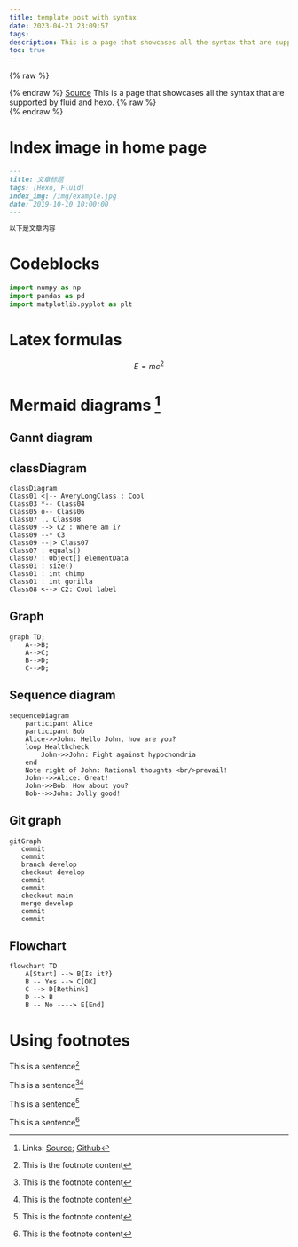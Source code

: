```yaml
---
title: template post with syntax
date: 2023-04-21 23:09:57
tags:
description: This is a page that showcases all the syntax that are supported by fluid and hexo.
toc: true
---
```


{% raw %}<article class="message is-info"><div class="message-body">{% endraw %}
[Source](https://hexo.fluid-dev.com/docs/guide/)
This is a page that showcases all the syntax that are supported by fluid and hexo.
{% raw %}</div></article>{% endraw %}

# Index image in home page

```markdown
---
title: 文章标题
tags: [Hexo, Fluid]
index_img: /img/example.jpg
date: 2019-10-10 10:00:00
---

以下是文章内容
```
<!--more-->

# Codeblocks

```python
import numpy as np
import pandas as pd
import matplotlib.pyplot as plt
```

# Latex formulas

$$
E=mc^2
$$

# Mermaid diagrams [^1]

[^1]: Links: [Source](https://mermaid-js.github.io/mermaid/#/); [Github](https://github.com/mermaid-js/mermaid)

## Gannt diagram

## classDiagram

```mermaid
classDiagram
Class01 <|-- AveryLongClass : Cool
Class03 *-- Class04
Class05 o-- Class06
Class07 .. Class08
Class09 --> C2 : Where am i?
Class09 --* C3
Class09 --|> Class07
Class07 : equals()
Class07 : Object[] elementData
Class01 : size()
Class01 : int chimp
Class01 : int gorilla
Class08 <--> C2: Cool label
```

[^2]: This is the footnote content
[^3]: This is the footnote content

## Graph

```mermaid
graph TD;
    A-->B;
    A-->C;
    B-->D;
    C-->D;
```

## Sequence diagram

```mermaid
sequenceDiagram
    participant Alice
    participant Bob
    Alice->>John: Hello John, how are you?
    loop Healthcheck
        John->>John: Fight against hypochondria
    end
    Note right of John: Rational thoughts <br/>prevail!
    John-->>Alice: Great!
    John->>Bob: How about you?
    Bob-->>John: Jolly good!
```

## Git graph

```mermaid
gitGraph
   commit
   commit
   branch develop
   checkout develop
   commit
   commit
   checkout main
   merge develop
   commit
   commit

```

## Flowchart

```mermaid
flowchart TD
    A[Start] --> B{Is it?}
    B -- Yes --> C[OK]
    C --> D[Rethink]
    D --> B
    B -- No ----> E[End]
```

# Using footnotes

This is a sentence[^2]

This is a sentence[^2][^3]

This is a sentence[^2]

This is a sentence[^2]
